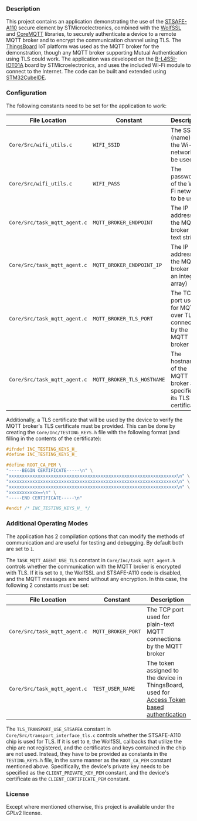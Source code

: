 ### Description

This project contains an application demonstrating the use of the
[STSAFE-A110](https://www.st.com/en/secure-mcus/stsafe-a110.html)
secure element by STMicroelectronics, combined with the [WolfSSL](https://www.wolfssl.com/) and
[CoreMQTT](https://www.freertos.org/Documentation/03-Libraries/03-FreeRTOS-core/02-coreMQTT/00-coreMQTT) libraries,
to securely authenticate a device to a remote MQTT broker and to encrypt the communication
channel using TLS. The [ThingsBoard](https://thingsboard.io/) IoT platform was used as the MQTT broker for
the demonstration, though any MQTT broker supporting Mutual Authentication using
TLS could work. The application was developed on the
[B-L4S5I-IOT01A](https://www.st.com/en/evaluation-tools/b-l4s5i-iot01a.html) board by
STMicroelectronics, and uses the included Wi-Fi module to connect to the
Internet. The code can be built and extended using
[STM32CubeIDE](https://www.st.com/en/development-tools/stm32cubeide.html).

### Configuration

The following constants need to be set for the application to work:

| File Location | Constant | Description |
| --- | --- | --- |
| `Core/Src/wifi_utils.c`      | `WIFI_SSID` | The SSID (name) of the Wi-Fi network to be used |
| `Core/Src/wifi_utils.c`      | `WIFI_PASS` | The password of the Wi-Fi network to be used |
| `Core/Src/task_mqtt_agent.c` | `MQTT_BROKER_ENDPOINT` | The IP address of the MQTT broker (as a text string) |
| `Core/Src/task_mqtt_agent.c` | `MQTT_BROKER_ENDPOINT_IP` | The IP address of the MQTT broker (as an integer array) |
| `Core/Src/task_mqtt_agent.c` | `MQTT_BROKER_TLS_PORT` | The TCP port used for MQTT over TLS connection by the MQTT broker |
| `Core/Src/task_mqtt_agent.c` | `MQTT_BROKER_TLS_HOSTNAME` | The hostname of the MQTT broker as specified in its TLS certificate |

Additionally, a TLS certificate that will be used by the device to verify the
MQTT broker's TLS certificate must be provided. This can be done by creating the
`Core/Inc/TESTING_KEYS.h` file with the following format (and filling in the
contents of the certificate):

```C
#ifndef INC_TESTING_KEYS_H_
#define INC_TESTING_KEYS_H_

#define ROOT_CA_PEM \
"-----BEGIN CERTIFICATE-----\n" \
"xxxxxxxxxxxxxxxxxxxxxxxxxxxxxxxxxxxxxxxxxxxxxxxxxxxxxxxxxxxxxxxx\n" \
"xxxxxxxxxxxxxxxxxxxxxxxxxxxxxxxxxxxxxxxxxxxxxxxxxxxxxxxxxxxxxxxx\n" \
"xxxxxxxxxxxxxxxxxxxxxxxxxxxxxxxxxxxxxxxxxxxxxxxxxxxxxxxxxxxxxxxx\n" \
"xxxxxxxxxxx==\n" \
"-----END CERTIFICATE-----\n"

#endif /* INC_TESTING_KEYS_H_ */
```

### Additional Operating Modes

The application has 2 compilation options that can modify the methods of
communication and are useful for testing and debugging. By default both are set
to `1`.

The `TASK_MQTT_AGENT_USE_TLS` constant in `Core/Inc/task_mqtt_agent.h` controls
whether the communication with the MQTT broker is encrypted with TLS. If it is
set to `0`, the WolfSSL and STSAFE-A110 code is disabled, and the MQTT messages
are send without any encryption. In this case, the following 2 constants must be
set:

| File Location | Constant | Description |
| --- | --- | --- |
| `Core/Src/task_mqtt_agent.c` | `MQTT_BROKER_PORT` | The TCP port used for plain-text MQTT connections by the MQTT broker |
| `Core/Src/task_mqtt_agent.c` | `TEST_USER_NAME` | The token assigned to the device in ThingsBoard, used for [Access Token based authentication](https://thingsboard.io/docs/user-guide/access-token/) |

The `TLS_TRANSPORT_USE_STSAFEA` constant in `Core/Src/transport_interface_tls.c`
controls whether the STSAFE-A110 chip is used for TLS. If it is set to `0`, the
WolfSSL callbacks that utilize the chip are not registered, and the certificates
and keys contained in the chip are not used. Instead, they have to be provided
as constants in the `TESTING_KEYS.h` file, in the same manner as the
`ROOT_CA_PEM` constant mentioned above. Specifically, the device's private key
needs to be specified as the `CLIENT_PRIVATE_KEY_PEM` constant, and the device's
certificate as the `CLIENT_CERTIFICATE_PEM` constant.

### License

Except where mentioned otherwise, this project is available under the GPLv2 license.
